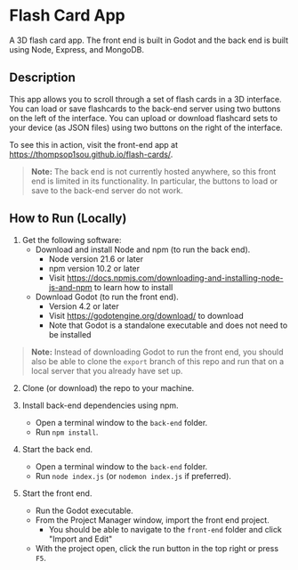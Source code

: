 # Flash Card App

A 3D flash card app. The front end is built in Godot and the back end is built using Node, Express, and MongoDB.

## Description

This app allows you to scroll through a set of flash cards in a 3D interface. You can load or save flashcards to the back-end server using two buttons on the left of the interface. You can upload or download flashcard sets to your device (as JSON files) using two buttons on the right of the interface.

To see this in action, visit the front-end app at https://thompsop1sou.github.io/flash-cards/.

> **Note:** The back end is not currently hosted anywhere, so this front end is limited in its functionality. In particular, the buttons to load or save to the back-end server do not work.

## How to Run (Locally)

1. Get the following software:
   * Download and install Node and npm (to run the back end).
      * Node version 21.6 or later
      * npm version 10.2 or later
      * Visit https://docs.npmjs.com/downloading-and-installing-node-js-and-npm to learn how to install
   * Download Godot (to run the front end).
      * Version 4.2 or later
      * Visit https://godotengine.org/download/ to download
      * Note that Godot is a standalone executable and does not need to be installed

> **Note:** Instead of downloading Godot to run the front end, you should also be able to clone the `export` branch of this repo and run that on a local server that you already have set up.

2. Clone (or download) the repo to your machine.

3. Install back-end dependencies using npm.
   * Open a terminal window to the `back-end` folder.
   * Run `npm install`.

4. Start the back end.
   * Open a terminal window to the `back-end` folder.
   * Run `node index.js` (or `nodemon index.js` if preferred).

5. Start the front end.
   * Run the Godot executable.
   * From the Project Manager window, import the front end project.
      * You should be able to navigate to the `front-end` folder and click "Import and Edit"
   * With the project open, click the run button in the top right or press `F5`.
